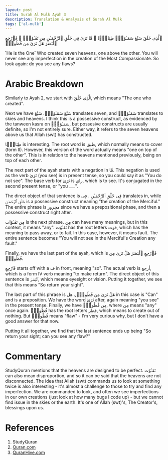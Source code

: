 ```yaml
---
layout: post
title: Surah Al Mulk Ayah 3
description: Translation & Analysis of Surah Al Mulk
tags: ['al-mulk']
---
```


ٱلَّذِى خَلَقَ سَبْعَ سَمَـٰوَٰتٍۢ طِبَاقًۭا ۖ مَّا تَرَىٰ فِى خَلْقِ ٱلرَّحْمَـٰنِ مِن تَفَـٰوُتٍۢ ۖ فَٱرْجِعِ ٱلْبَصَرَ هَلْ تَرَىٰ مِن فُطُورٍۢ

˹He is the One˺ Who created seven heavens, one above the other. You will never see any imperfection in the creation of the Most Compassionate. So look again: do you see any flaws?

# Arabic Breakdown

Similarly to Ayah 2, we start with ٱلَّذِى خَلَقَ, which means "The one who created".

Next we have سَبْعَ سَمَـٰوَٰتٍۢ. سَبْعَ translates seven, and  سَمَـٰوَٰتٍۢ translates to skies and heavens. I think this is a possessive construct, as evidenced by the tanween kasra on
سَمَـٰوَٰتٍۢ, but possesive constructs are usually definite, so I'm not entirely sure. Either way, it refers to the seven heavens above us that Allah (swt) has constructed.

طِبَاقًۭا is interesting. The root word is طبق, which normally means to cover (form II). However, this version of the word actually means "one on top of the other". This is in
relation to the heavens mentioned previously, being on top of each other.

The next part of the ayah starts with a negation in  مَّا. This negation is used as the verb تَرَىٰ (you see) is in present tense, so you could say it as "You do not see".
The base verb for تَرَىٰ is راي, which is to see. It's conjugated in the second present tense, or "you ___".

The direct object of that sentence is فِى خَلْقِ ٱلرَّحْمَـٰنِ .    فِى translates in, while خَلْقِ ٱلرَّحْمَـٰنِ is a possessive construct meaning "the creation of the Merciful." The entire
phrase is مجرور since we have a prepositional phase, and then a possessive construct right after.

مِن تَفَـٰوُات   is the next phrase.  مِن can have many meanings, but in this context, it means "any". تَفَـٰوُت has the root letters فوت, which has the meaning to pass away, or to fail. In
this case, however, it means fault. The entire sentence becomes "You will not see in the Merciful's Creation any fault."

Finally, we have the last part of the ayah, which is فَٱرْجِعِ ٱلْبَصَرَ هَلْ تَرَىٰ مِن فُطُورٍۢ.

فَٱرْجِعِ starts off with a ف in front, meaning "so". The actual verb is أرجع, which is a form IV verb meaning "to make return". The direct object of this
sentence is ٱلْبَصَرَ, which means eyesight or vision. Putting it together, we see that this means "So return your sight".

The last part of this phrase is هَلْ تَرَىٰ مِن فُطُورٍۢ,. هل in this case is "Can" and is a preposition. We have the word تَرَىٰ after, again meaning "you see" in the present tense.
Finally, we have مِن فُطُورٍۢ, where مِن means "any" once again.  فُطُورٍۢ has the root letters فطر, which means to create out of nothing. But  فُطُورٍۢ means "flaw" - I'm very curious why,
but I don't have a good answer for that now.

Putting it all together, we find that the last sentence ends up being "So return your sight; can you see any flaw?"

# Commentary

StudyQuran mentions that the heavens are designed to be perfect.  تَفَـٰوُت can also mean disproportion, and so it can be said that the heavens are not disconnected.
The idea that Allah (swt) commands us to look at something twice is also interesting - it's almost a challenge to those to try and find any imperfection. We are commanded to
look, and often we see imperfections in our own creations (just look at how many bugs I code up) - but we cannot find issue in the skies or the earth. It's one of Allah (swt)'s,
The Creator's, blessings upon us.

# References

1. StudyQuran
2. [Quran.com](www.quran.com/67/3)
3. [QuranHive.com](https://quranhive.com/surah/67/)
